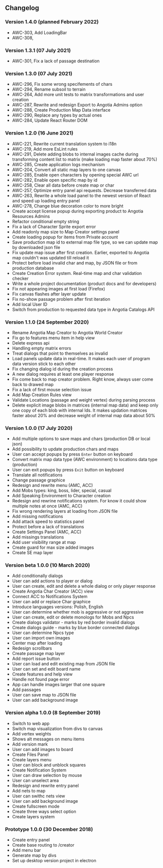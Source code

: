 ## Changelog

### Version 1.4.0 (planned February 2022)
- AWC-303, Add LoadingBar
- AWC-308, 

### Version 1.3.1 (07 July 2021)
- AWC-301, Fix a lack of passage destination

### Version 1.3.0 (07 July 2021)
- AWC-296, Fix some wrong specifements of chars
- AWC-294, Rename subsoil to terrain
- AWC-264, Add more unit tests to matrix transformations and user creation
- AWC-287, Rewrite and redesign Export to Angotia Admins option
- AWC-288, Create Production Map Data interface
- AWC-290, Replace any types by actual ones
- AWC-284, Update React Router DOM

### Version 1.2.0 (16 June 2021)
- AWC-221, Rewrite current translation system to i18n
- AWC-219, Add more EsLint rules
- AWC-291, Delete adding blobs to internal images cache during transforming content list to matrix (make loading map faster about 70%)
- AWC-285, Create application logs mechanism
- AWC-204, Convert all static map layers to one canvas
- AWC-285, Enable open characters by opening special AWC url
- AWC-282, Enable open specific map by id
- AWC-258, Clear all data before create map or char
- AWC-257, Optimize entry panel api requests. Decrease transferred data
- AWC-263, Rewrite a whole load panel to the newest version of React and speed up loading entry panel
- AWC-278, Change blue decoration color to more bright
- Create accept license popup during exporting product to Angotia Resources Admins
- Refactor conditional empty string
- Fix a lack of Character Sprite export error
- Add readonly map size to Map Creator settings panel
- Create loading popup for items from Private account
- Save production map id to external map file type, so we can update map by downloaded json file
- Fix update map issue after first creation. Earlier, exported to Angotia map couldn't was updated till reload it
- Protect before load invalid char and map, by JSON file or from production database
- Create Creation Error system. Real-time map and char validation checker
- Write a whole project documentation (product docs and for developers)
- Fix not appearing images at first load (Firefox)
- Fix canvas flashes after layer update
- Fix no-show passage problem after first iteration
- Add local User ID
- Switch from production to requested data type in Angotia Catalogs API

### Version 1.1.0 (24 September 2020)
- Rename Angotia Map Creator to Angotia World Creator
- Fix go to features menu item in help view
- Delete express api
- Handling empty matrix errors
- Treat dialogs that point to themselves as invalid
- Load panels update data in real-time. It makes each user of program data version stick to each other
- Fix changing dialog id during the creation process
- A new dialog requires at least one player response
- Fix come back to map creator problem. Right know, always user come back to drawed map
- Fix a lack of first mouse selection issue
- Add Map Creation Rules view
- Validate Locations (passage and weight vertex) during parsing process
- Delete explicit image blobs in matrices (internal map data) and keep only one copy of each blob with internal Ids. It makes updation matrices faster about 20% and decrease weight of internal map data about 50%


### Version 1.0.0 (17 July 2020)
- Add multiple options to save maps and chars (production DB or local json)
- Add possibility to update production chars and maps
- User can accept popups by press `Enter` button on keyboard
- Convert matrix map data type (AWC environment) to locations data type (production)
- User can exit popups by press `Exit` button on keyboard
- Translate all notifications
- Change passage graphice
- Redesign and rewrite menu (AMC, ACC)
- Add Mobs types: king, boss, lider, special, casual
- Add Speaking Environment to Character creation
- Redesign and rewrine notifications system. For know it could show multiple notes at once (AMC, ACC)
- Fix wrong rendering layers at loading from JSON file
- Add missing notifications
- Add attack speed to statistics panel
- Protect before a lack of translations
- Create Settings Panel (AMC, ACC)
- Add missings translations
- Add user visibility range at map
- Create guard for max size added images
- Create SE map layer


### Version beta 1.0.0 (10 March 2020)
- Add conditionally dialogs
- User can add actions to player or dialog
- User can create, edit and delete a whole dialog or only player response
- Create Angotia Char Creator (ACC) view
- Connect ACC to Notifications System
- User can add or replace Char graphice
- Introduce languages versions: Polish, English
- User can determine whether mob is aggressive or not aggressive
- User can create, edit or delete monologs for Mobs and Npcs
- Create dialogs validator - marks by red border invalid dialogs
- Create dialogs guide - marks by blue border connected dialogs
- User can determine Npcs type
- User can import own images
- Center map after loading
- Redesign scrollbars
- Create passage map layer
- Add report issue button
- User can load and edit existing map from JSON file
- User can set and edit board name
- Create features and help view
- Handle not found page error
- App can handle images larger that one square
- Add passages
- User can save map to JSON file
- User can add background image


### Version alpha 1.0.0 (8 September 2019)
- Switch to web app 
- Switch map visualization from divs to canvas
- Add vertex weights
- Shows alt messages on menu items
- Add version mark
- User can add images to board
- Create Files Panel
- Create layers menu
- User can block and unblock squares
- Create Notification System
- User can draw selection by mouse
- User can unselect area
- Redesign and rewrite entry panel
- Add nets to map
- User can swithc nets view
- User can add background image
- Create fullscreen mode
- Create three ways select option
- Create layers system


### Prototype 1.0.0 (30 December 2018)
- Create entry panel 
- Create base routing to /creator
- Add menu bar
- Generate map by divs
- Set up desktop version project in electron
